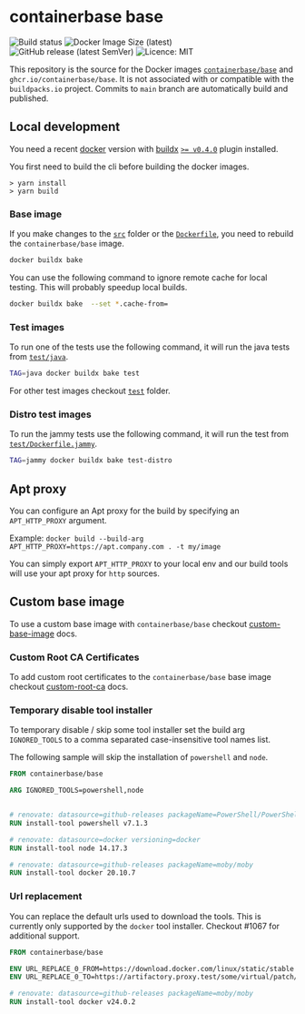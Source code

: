 # containerbase base

![Build status](https://github.com/containerbase/base/actions/workflows/build-push.yml/badge.svg)
![Docker Image Size (latest)](https://img.shields.io/docker/image-size/containerbase/base/latest)
![GitHub release (latest SemVer)](https://img.shields.io/github/v/release/containerbase/base)
![Licence: MIT](https://img.shields.io/github/license/containerbase/base)

This repository is the source for the Docker images [`containerbase/base`](https://hub.docker.com/r/containerbase/base) and `ghcr.io/containerbase/base`.
It is not associated with or compatible with the `buildpacks.io` project.
Commits to `main` branch are automatically build and published.

## Local development

You need a recent [docker](https://www.docker.com) version with [buildx](https://github.com/docker/buildx) [`>= v0.4.0`](https://github.com/docker/buildx/releases/tag/v0.4.0) plugin installed.

You first need to build the cli before building the docker images.

```console
> yarn install
> yarn build
```

### Base image

If you make changes to the [`src`](./src/) folder or the [`Dockerfile`](./Dockerfile), you need to rebuild the `containerbase/base` image.

```sh
docker buildx bake
```

You can use the following command to ignore remote cache for local testing.
This will probably speedup local builds.

```sh
docker buildx bake  --set *.cache-from=
```

### Test images

To run one of the tests use the following command, it will run the java tests from [`test/java`](./test/java/).

```sh
TAG=java docker buildx bake test
```

For other test images checkout [`test`](./test/) folder.

### Distro test images

To run the jammy tests use the following command, it will run the test from [`test/Dockerfile.jammy`](./test/Dockerfile.jammy).

```sh
TAG=jammy docker buildx bake test-distro
```

## Apt proxy

You can configure an Apt proxy for the build by specifying an `APT_HTTP_PROXY` argument.

Example: `docker build --build-arg APT_HTTP_PROXY=https://apt.company.com . -t my/image`

You can simply export `APT_HTTP_PROXY` to your local env and our build tools will use your apt proxy for `http` sources.

## Custom base image

To use a custom base image with `containerbase/base` checkout [custom-base-image](./docs/custom-base-image.md) docs.

### Custom Root CA Certificates

To add custom root certificates to the `containerbase/base` base image checkout [custom-root-ca](./docs/custom-root-ca.md) docs.

### Temporary disable tool installer

To temporary disable / skip some tool installer set the build arg `IGNORED_TOOLS` to a comma separated case-insensitive tool names list.

The following sample will skip the installation of `powershell` and `node`.

```Dockerfile
FROM containerbase/base

ARG IGNORED_TOOLS=powershell,node


# renovate: datasource=github-releases packageName=PowerShell/PowerShell
RUN install-tool powershell v7.1.3

# renovate: datasource=docker versioning=docker
RUN install-tool node 14.17.3

# renovate: datasource=github-releases packageName=moby/moby
RUN install-tool docker 20.10.7
```

### Url replacement

You can replace the default urls used to download the tools.
This is currently only supported by the `docker` tool installer.
Checkout #1067 for additional support.

```Dockerfile
FROM containerbase/base

ENV URL_REPLACE_0_FROM=https://download.docker.com/linux/static/stable
ENV URL_REPLACE_0_TO=https://artifactory.proxy.test/some/virtual/patch/docker

# renovate: datasource=github-releases packageName=moby/moby
RUN install-tool docker v24.0.2
```
